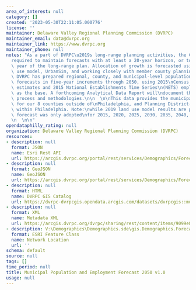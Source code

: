 ```yaml
---
area_of_interest: null
category: []
created: '2023-05-30T22:11:05.000776'
license: ''
maintainer: Delaware Valley Regional Planning Commission (DVRPC)
maintainer_email: data@dvrpc.org
maintainer_link: https://www.dvrpc.org
maintainer_phone: null
notes: "As a part of DVRPC\u2019s long-range planning activities, the Commission is\n\
  required to maintain forecasts with at least a 20-year horizon, or to the\nhorizon\
  \ year of the long-range plan. Allocation of growth is forecasted using\na land\
  \ use model, UrbanSim, and working closely with member county planning\nstaffs.\
  \ DVRPC has prepared regional, county, and municipal-level population\nand employment\
  \ forecasts in five-year increments through 2050, using 2015\nCensus population\
  \ estimates and 2015 National Establishments Time Series\n(NETS) employment data\
  \ as the base. A forthcoming Analytical Data Report will\ndocument the forecasting\
  \ process and methodologies.\n\n  \n\nThis data provides the municipal level forecast\
  \ for our 8 counties outside of\nPhiladelphia, and Planning District-level forecast\
  \ within Philadelphia. Note:\nwhile 2019 land use model results are provided, the\
  \ forecast was only adopted\nfor 2015, 2020, 2025, 2030, 2035, 2040, 2045, and 2050.\n\
  \n  \n\n"
opendataphilly_rating: null
organization: Delaware Valley Regional Planning Commission (DVRPC)
resources:
- description: null
  format: JSON
  name: Esri Rest API
  url: https://arcgis.dvrpc.org/portal/rest/services/Demographics/Forecast_2015to2050_MCD/FeatureServer/0
- description: null
  format: GeoJSON
  name: GeoJSON
  url: https://arcgis.dvrpc.org/portal/rest/services/Demographics/Forecast_2015to2050_MCD/FeatureServer/0/query?where=1=1&outsr=4326&outfields=*&f=geojson
- description: null
  format: HTML
  name: DVRPC GIS Catalog
  url: https://dvrpc-dvrpcgis.opendata.arcgis.com/datasets/dvrpcgis::municipal-population-and-employment-forecast-2050-v1-0
- description: null
  format: XML
  name: Metadata XML
  url: https://arcgis.dvrpc.org/dvrpc/sharing/rest/content/items/9099e8e39bcf47b680999107087499de/info/metadata/metadata.xml?format=default
- description: V:\Demographics\Demographics.sde\gis.Demographics.Forecast_2015to2050_MCD
  format: ESRI Feature Class
  name: Network Location
  url: ''
schema: default
source: null
tags: []
time_period: null
title: Municipal Population and Employment Forecast 2050 v1.0
usage: null
---
```

